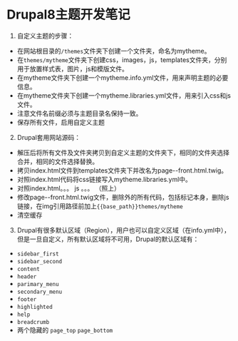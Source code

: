 # Drupal8主题开发笔记

1. 自定义主题的步骤：
  - 在网站根目录的`/themes`文件夹下创建一个文件夹，命名为mytheme。
  - 在`themes/mytheme`文件夹下创建css，images，js，templates文件夹，分别用于放置样式表，图片，js和模版文件。
  - 在mytheme文件夹下创建一个mytheme.info.yml文件，用来声明主题的必要信息。
  - 在mytheme文件夹下创建一个mytheme.libraries.yml文件，用来引入css和js文件。
  - 注意文件名前缀必须与主题目录名保持一致。
  - 保存所有文件，启用自定义主题
  
2. Drupal套用网站源码：
  - 解压后将所有文件及文件夹拷贝到自定义主题的文件夹下，相同的文件夹选择合并，相同的文件选择替换。
  - 拷贝index.html文件到templates文件夹下并改名为page--front.html.twig。
  - 对照index.html代码将css链接写入mytheme.libraries.yml中。
  - 对照index.html。。。 js 。。。  （照上）
  - 修改page--front.html.twig文件，删除<body></body>外的所有代码，包括标记本身，删除js链接，在img引用路径前加上`{{base_path}}themes/mytheme`
  - 清空缓存
  
3. Drupal有很多默认区域（Region），用户也可以自定义区域（在info.yml中），但是一旦自定义，所有默认区域将不可用，Drupal的默认区域有：
  - `sidebar_first`
  - `sidebar_second`
  - `content`
  - `header`
  - `parimary_menu`
  - `secondary_menu`
  - `footer`
  - `highlighted`
  - `help`
  - `breadcrumb`
  - 两个隐藏的 `page_top`  `page_bottom`
